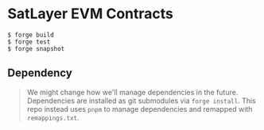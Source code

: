 # SatLayer EVM Contracts

```shell
$ forge build
$ forge test
$ forge snapshot
```

## Dependency

> We might change how we'll manage dependencies in the future.
> Dependencies are installed as git submodules via `forge install`.
> This repo instead uses `pnpm` to manage dependencies and remapped with `remappings.txt`.
